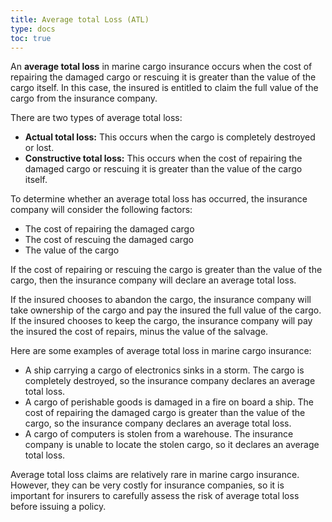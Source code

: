 ```yaml
---
title: Average total Loss (ATL)
type: docs
toc: true
---
```

An **average total loss** in marine cargo insurance occurs when the cost of repairing the damaged cargo or rescuing it is greater than the value of the cargo itself. In this case, the insured is entitled to claim the full value of the cargo from the insurance company.

There are two types of average total loss:

* **Actual total loss:** This occurs when the cargo is completely destroyed or lost.
* **Constructive total loss:** This occurs when the cost of repairing the damaged cargo or rescuing it is greater than the value of the cargo itself.

To determine whether an average total loss has occurred, the insurance company will consider the following factors:

* The cost of repairing the damaged cargo
* The cost of rescuing the damaged cargo
* The value of the cargo

If the cost of repairing or rescuing the cargo is greater than the value of the cargo, then the insurance company will declare an average total loss.

If the insured chooses to abandon the cargo, the insurance company will take ownership of the cargo and pay the insured the full value of the cargo. If the insured chooses to keep the cargo, the insurance company will pay the insured the cost of repairs, minus the value of the salvage.

Here are some examples of average total loss in marine cargo insurance:

* A ship carrying a cargo of electronics sinks in a storm. The cargo is completely destroyed, so the insurance company declares an average total loss.
* A cargo of perishable goods is damaged in a fire on board a ship. The cost of repairing the damaged cargo is greater than the value of the cargo, so the insurance company declares an average total loss.
* A cargo of computers is stolen from a warehouse. The insurance company is unable to locate the stolen cargo, so it declares an average total loss.

Average total loss claims are relatively rare in marine cargo insurance. However, they can be very costly for insurance companies, so it is important for insurers to carefully assess the risk of average total loss before issuing a policy.
